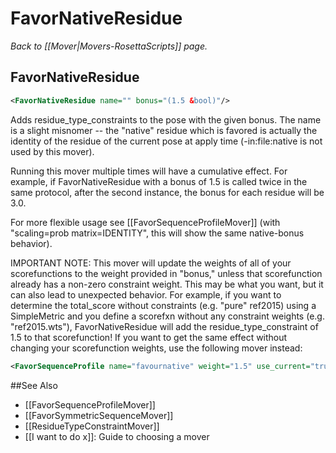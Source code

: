 # FavorNativeResidue
*Back to [[Mover|Movers-RosettaScripts]] page.*
## FavorNativeResidue

```xml
<FavorNativeResidue name="" bonus="(1.5 &bool)"/>
```

Adds residue\_type\_constraints to the pose with the given bonus. The name is a slight misnomer -- the "native" residue which is favored is actually the identity of the residue of the current pose at apply time (-in:file:native is not used by this mover).

Running this mover multiple times will have a cumulative effect.  For example, if FavorNativeResidue with a bonus of 1.5 is called twice in the same protocol, after the second instance, the bonus for each residue will be 3.0.

For more flexible usage see [[FavorSequenceProfileMover]] (with "scaling=prob matrix=IDENTITY", this will show the same native-bonus behavior).

IMPORTANT NOTE: This mover will update the weights of all of your scorefunctions to the weight provided in "bonus," unless that scorefunction already has a non-zero constraint weight.  This may be what you want, but it can also lead to unexpected behavior.  For example, if you want to determine the total_score without constraints (e.g. "pure" ref2015) using a SimpleMetric and you define a scorefxn without any constraint weights (e.g. "ref2015.wts"), FavorNativeResidue will add the residue_type_constraint of 1.5 to that scorefunction!  If you want to get the same effect without changing your scorefunction weights, use the following mover instead:
```xml
<FavorSequenceProfile name="favournative" weight="1.5" use_current="true" matrix="IDENTITY"/>
```

##See Also

* [[FavorSequenceProfileMover]]
* [[FavorSymmetricSequenceMover]]
* [[ResidueTypeConstraintMover]]
* [[I want to do x]]: Guide to choosing a mover
